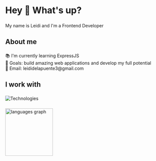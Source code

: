 <h1 align="left">Hey 👋 What's up?</h1>

###

<p align="left">My name is Leidi and I'm a Frontend Developer</p>

###

<h2 align="left">About me</h2>

###

<p align="left">📚 I'm currently learning ExpressJS<br>🎯 Goals: build amazing web applications and develop my full potential<br>📧 Email: leididelapuente3@gmail.com</p>

###

<h2 align="left">I work with</h2>

###

<div align="left">
  <img src="https://skillicons.dev/icons?i=html,css,sass,js,ts,tailwind,react,redux,Zustand,vitest,nodejs,express,jest,mysql,postgres,sequelize,supabase,figma,git,github" alt="Technologies" />
</div>

###

<div align="left">
  <img src="https://github-readme-stats.vercel.app/api/top-langs?username=leididelapuente13&locale=en&hide_title=false&layout=compact&card_width=320&langs_count=5&theme=codeSTACKr&hide_border=false&order=2" height="150" alt="languages graph"  />
</div>

###
